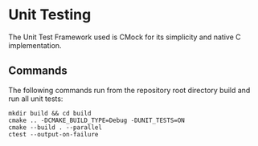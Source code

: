 # Unit Testing

The Unit Test Framework used is CMock for its simplicity and native C implementation.

## Commands

The following commands run from the repository root directory build and run all unit tests:

```
mkdir build && cd build
cmake .. -DCMAKE_BUILD_TYPE=Debug -DUNIT_TESTS=ON
cmake --build . --parallel
ctest --output-on-failure
```